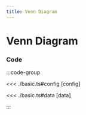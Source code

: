 ```yaml
---
title: Venn Diagram
---
```


# Venn Diagram

<script setup>
import {config} from './basic';
</script>

<VennDiagramChart
  :options="config.options"
  :data="config.data"
/>

### Code

:::code-group

<<< ./basic.ts#config [config]

<<< ./basic.ts#data [data]

:::
